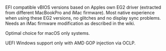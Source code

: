 EFI compatible vBIOS versions based on Apples own EG2 driver (extracted from different MacBookPro and iMac firmware).
Most native experience when using these EG2 versions, no glitches and no display sync problems. 
Needs an iMac firmware modification as described in the wiki.

Optimal choice for macOS only systems.

UEFI Windows support only with AMD GOP injection via OCLP. 
